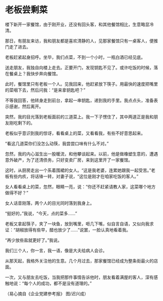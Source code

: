 # 老板尝剩菜

楼下新开一家餐馆，由于刚开业，还没有回头客，和其他餐馆相比，生意略显冷清。 

那日，有朋友来访，我和朋友都是喜欢清静的人，见那家餐馆只有一桌客人，便推门走了进去。 

老板赶紧起身招呼。坐毕，我们点菜，不到一个小时，一瓶白酒已经见底。 

送走朋友，我独自向楼上走去。正要开门，发现钥匙不见了。或许吃饭的时候，落在餐桌上？我快步奔向餐馆。 

此时，餐馆里只有老板一个人。见我回来，他赶紧放下筷子。用最快的速度把嘴里的菜咽下去，然后问我：“是来拿钥匙吧？” 

不等我回答，他转身走到前台，拿起一串钥匙，递到我的手里。我点点头，准备表示感谢，然后离开。 

突然，我的目光落到老板面前的三道菜上。我一下子愣住了，其中两道正是我和朋友刚吃剩下的。 

老板似乎意识到我的惊讶，看看桌上的菜，又看看我，有些不好意思起来。 

“看这几道菜你们没怎么动筷，我尝尝口味有什么不对。” 

忽然，我的内心滋生出一股暖流，和他攀谈起来。以前，他是做橡塑生意的，遭遇意外破产，为了还清债务，只好变卖厂房，来到这里开了一家餐馆。 

这时，从厨房走出一个系着围裙的女人。“这是我老婆，连累她跟我一起受苦。”老板有些内疚，将话锋一转，对妻子说，“这位是刚才在咱家吃饭的客人。” 

女人看看桌上的菜，忽然，眼睛一亮，说：“你还不赶紧请教人家，这菜哪个地方做得不好？” 

女人话音刚落，两个人的目光同时落到我身上。 

“挺好的，”我说，“今天，点的菜多……” 

老板又拿起筷子，夹了一块鱼，放到嘴里，咂几下嘴，似自言自语，又似向我求证：“胡椒放得有些早，醋也放少了……”说罢，一脸认真地看着我。 

“再少放些盐就更好了。”我说。 

我们三个人，你一言，我一语，像是大夫给病人会诊。 

从那天起，我格外关注他的生意。几个月过去，那家餐馆已经成为整条街最火的店面。 

一次，又与朋友去吃饭，当我把那件事情告诉他时，朋友看着满屋的客人，深有感触地说：“每个人的成功，都不是没有道理的。” 

（易心摘自《企业党建参考报》 图/迟兴成）